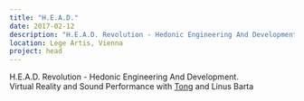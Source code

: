 ```yaml
---
title: "H.E.A.D."
date: 2017-02-12
description: "H.E.A.D. Revolution - Hedonic Engineering And Development"
location: Lege Artis, Vienna
project: head
---
```

H.E.A.D. Revolution - Hedonic Engineering And Development.  
Virtual Reality and Sound Performance with [Tong](https://disktree.net) and Linus Barta

